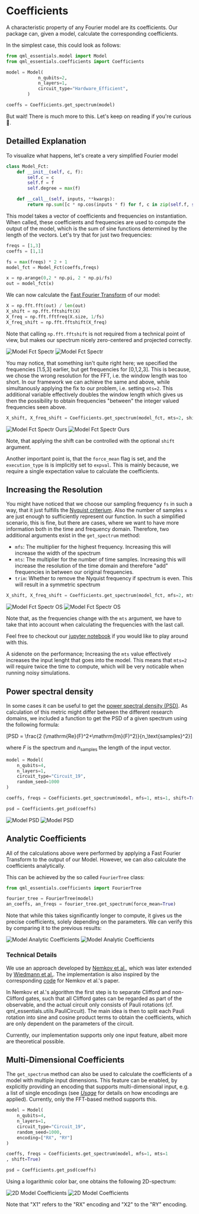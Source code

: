 # Coefficients

A characteristic property of any Fourier model are its coefficients.
Our package can, given a model, calculate the corresponding coefficients.

In the simplest case, this could look as follows:
```python
from qml_essentials.model import Model
from qml_essentials.coefficients import Coefficients

model = Model(
            n_qubits=2,
            n_layers=1,
            circuit_type="Hardware_Efficient",
        )

coeffs = Coefficients.get_spectrum(model)
```

But wait! There is much more to this. Let's keep on reading if you're curious :eyes:.

## Detailled Explanation

To visualize what happens, let's create a very simplified Fourier model
```python
class Model_Fct:
    def __init__(self, c, f):
        self.c = c
        self.f = f
        self.degree = max(f)

    def __call__(self, inputs, **kwargs):
        return np.sum([c * np.cos(inputs * f) for f, c in zip(self.f, self.c)], axis=0)
```

This model takes a vector of coefficients and frequencies on instantiation.
When called, these coefficients and frequencies are used to compute the output of the model, which is the sum of sine functions determined by the length of the vectors.
Let's try that for just two frequencies:

```python
freqs = [1,3]
coeffs = [1,1]

fs = max(freqs) * 2 + 1
model_fct = Model_Fct(coeffs,freqs)

x = np.arange(0,2 * np.pi, 2 * np.pi/fs)
out = model_fct(x)
```

We can now calculate the [Fast Fourier Transform](https://en.wikipedia.org/wiki/Fast_Fourier_transform) of our model:
```python
X = np.fft.fft(out) / len(out)
X_shift = np.fft.fftshift(X)
X_freq = np.fft.fftfreq(X.size, 1/fs)
X_freq_shift = np.fft.fftshift(X_freq)
```
Note that calling `np.fft.fftshift` is not required from a technical point of view, but makes our spectrum nicely zero-centered and projected correctly.

![Model Fct Spectr](figures/model_fct_spectr_light.png#center#only-light)
![Model Fct Spectr](figures/model_fct_spectr_dark.png#center#only-dark)

You may notice, that something isn't quite right here; we specified the frequencies [1.5,3] earlier, but get frequencies for [0,1,2,3].
This is because, we chose the wrong resolution for the FFT, i.e. the window length was too short.
In our framework we can achieve the same and above, while simultanously applying the fix to our problem, i.e. setting `mts=2`.
This additional variable effectively doubles the window length which gives us then the possibility to obtain frequencies "between" the integer valued frequencies seen above.

```python
X_shift, X_freq_shift = Coefficients.get_spectrum(model_fct, mts=2, shift=True)
```

![Model Fct Spectr Ours](figures/model_fct_spectr_ours_light.png#center#only-light)
![Model Fct Spectr Ours](figures/model_fct_spectr_ours_dark.png#center#only-dark)

Note, that applying the shift can be controlled with the optional `shift` argument.

Another important point is, that the `force_mean` flag is set, and the `execution_type` is is implicitly set to `expval`.
This is mainly because, we require a single expectation value to calculate the coefficients.

## Increasing the Resolution

You might have noticed that we choose our sampling frequency `fs` in such a way, that it just fulfills the [Nyquist criterium](https://en.wikipedia.org/wiki/Nyquist_frequency).
Also the number of samples `x` are just enough to sufficiently represent our function.
In such a simplified scenario, this is fine, but there are cases, where we want to have more information both in the time and frequency domain.
Therefore, two additional arguments exist in the `get_spectrum` method:
- `mfs`: The multiplier for the highest frequency. Increasing this will increase the width of the spectrum
- `mts`: The multiplier for the number of time samples. Increasing this will increase the resolution of the time domain and therefore "add" frequencies in between our original frequencies.
- `trim`: Whether to remove the Nyquist frequency if spectrum is even. This will result in a symmetric spectrum

```python
X_shift, X_freq_shift = Coefficients.get_spectrum(model_fct, mfs=2, mts=3, shift=True)
```

![Model Fct Spectr OS](figures/model_fct_spectr_os_light.png#center#only-light)
![Model Fct Spectr OS](figures/model_fct_spectr_os_dark.png#center#only-dark)

Note that, as the frequencies change with the `mts` argument, we have to take that into account when calculating the frequencies with the last call.

Feel free to checkout our [jupyter notebook](https://github.com/cirKITers/qml-essentials/blob/main/docs/coefficients.ipynb) if you would like to play around with this.

A sidenote on the performance; Increasing the `mts` value effectively increases the input lenght that goes into the model.
This means that `mts=2` will require twice the time to compute, which will be very noticable when running noisy simulations.

## Power spectral density

In some cases it can be useful to get the [power spectral density (PSD)](https://en.wikipedia.org/wiki/Spectral_density).
As calculation of this metric might differ between the different research domains, we included a function to get the PSD of a given spectrum using the following formula:

\[PSD = \frac{2 (\mathrm{Re}(F)^2+\mathrm{Im}(F)^2)}{n_\text{samples}^2}\]

where $F$ is the spectrum and $n_\text{samples}$ the length of the input vector.

```python
model = Model(
    n_qubits=4,
    n_layers=1,
    circuit_type="Circuit_19",
    random_seed=1000
)

coeffs, freqs = Coefficients.get_spectrum(model, mfs=1, mts=1, shift=True)

psd = Coefficients.get_psd(coeffs)
```

![Model PSD](figures/model_psd_light.png#center#only-light)
![Model PSD](figures/model_psd_dark.png#center#only-dark)

## Analytic Coefficients

All of the calculations above were performed by applying a Fast Fourier Transform to the output of our Model.
However, we can also calculate the coefficients analytically.

This can be achieved by the so called `FourierTree` class:
```python
from qml_essentials.coefficients import FourierTree

fourier_tree = FourierTree(model)
an_coeffs, an_freqs = fourier_tree.get_spectrum(force_mean=True)
``` 

Note that while this takes significantly longer to compute, it gives us the precise coefficients, solely depending on the parameters.
We can verify this by comparing it to the previous results:

![Model Analytic Coefficients](figures/model_psd_an_light.png#center#only-light)
![Model Analytic Coefficients](figures/model_psd_an_dark.png#center#only-dark)

### Technical Details

We use an approach developed by [Nemkov et al.](https://arxiv.org/pdf/2304.03787), which was later extended by [Wiedmann et al.](https://arxiv.org/pdf/2411.03450).
The implementation is also inspired by the corresponding [code](https://github.com/idnm/FourierVQA) for Nemkov et al.'s paper.

In Nemkov et al.'s algorithm the first step is to separate Clifford and non-Clifford gates, such that all Clifford gates can be regarded as part of the observable, and the actual circuit only consists of Pauli rotations (cf. qml_essentials.utils.PauliCircuit).
The main idea is then to split each Pauli rotation into sine and cosine product terms to obtain the coefficients, which are only dependent on the parameters of the circuit.

Currently, our implementation supports only one input feature, albeit more are theoretical possible.


## Multi-Dimensional Coefficients

The `get_spectrum` method can also be used to calculate the coefficients of a model with multiple input dimensions.
This feature can be enabled, by explicitly providing an encoding that supports multi-dimensional input, e.g. a list of single encodings (see [*Usage*](usage.md) for details on how encodings are applied). 
Currently, only the FFT-based method supports this.

```python
model = Model(
    n_qubits=4,
    n_layers=1,
    circuit_type="Circuit_19",
    random_seed=1000,
    encoding=["RX", "RY"]
)

coeffs, freqs = Coefficients.get_spectrum(model, mfs=1, mts=1
, shift=True)

psd = Coefficients.get_psd(coeffs)
```

Using a logarithmic color bar, one obtains the following 2D-spectrum:

![2D Model Coefficients](figures/model_2d_psd_light.png#center#only-light)
![2D Model Coefficients](figures/model_2d_psd_dark.png#center#only-dark)

Note that "X1" refers to the "RX" encoding and "X2" to the "RY" encoding.